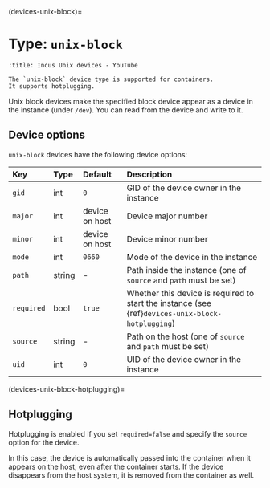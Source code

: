 (devices-unix-block)=
# Type: `unix-block`

```{youtube} https://www.youtube.com/watch?v=C2e3LD5wLI8
:title: Incus Unix devices - YouTube
```

```{note}
The `unix-block` device type is supported for containers.
It supports hotplugging.
```

Unix block devices make the specified block device appear as a device in the instance (under `/dev`).
You can read from the device and write to it.

## Device options

`unix-block` devices have the following device options:

Key         | Type      | Default           | Description
:--         | :--       | :--               | :--
`gid`       | int       | `0`               | GID of the device owner in the instance
`major`     | int       | device on host    | Device major number
`minor`     | int       | device on host    | Device minor number
`mode`      | int       | `0660`            | Mode of the device in the instance
`path`      | string    | -                 | Path inside the instance (one of `source` and `path` must be set)
`required`  | bool      | `true`            | Whether this device is required to start the instance (see {ref}`devices-unix-block-hotplugging`)
`source`    | string    | -                 | Path on the host (one of `source` and `path` must be set)
`uid`       | int       | `0`               | UID of the device owner in the instance

(devices-unix-block-hotplugging)=
## Hotplugging

Hotplugging is enabled if you set `required=false` and specify the `source` option for the device.

In this case, the device is automatically passed into the container when it appears on the host, even after the container starts.
If the device disappears from the host system, it is removed from the container as well.
